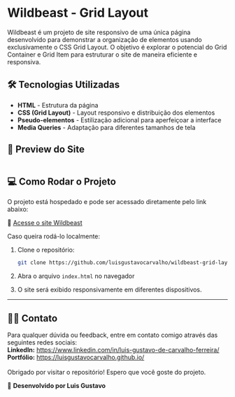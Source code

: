 # Wildbeast - Grid Layout

Wildbeast é um projeto de site responsivo de uma única página desenvolvido para demonstrar a organização de elementos usando exclusivamente o CSS Grid Layout. O objetivo é explorar o potencial do Grid Container e Grid Item para estruturar o site de maneira eficiente e responsiva.

## 🛠️ Tecnologias Utilizadas

- **HTML** - Estrutura da página
- **CSS (Grid Layout)** - Layout responsivo e distribuição dos elementos
- **Pseudo-elementos** - Estilização adicional para aperfeiçoar a interface
- **Media Queries** - Adaptação para diferentes tamanhos de tela

## 📸 Preview do Site

<img src="">

## 💻 Como Rodar o Projeto

O projeto está hospedado e pode ser acessado diretamente pelo link abaixo:

📍 [Acesse o site Wildbeast](https://luisgustavocarvalho.github.io/wildbeast-grid-layout/)

Caso queira rodá-lo localmente:

1. Clone o repositório:
   ```bash
   git clone https://github.com/luisgustavocarvalho/wildbeast-grid-layout.git
   ```
2. Abra o arquivo `index.html` no navegador

3. O site será exibido responsivamente em diferentes dispositivos.

---

## 🧑‍💻 Contato

Para qualquer dúvida ou feedback, entre em contato comigo através das seguintes redes sociais:<br>
**LinkedIn:** https://www.linkedin.com/in/luis-gustavo-de-carvalho-ferreira/<br>
**Portfólio:** https://luisgustavocarvalho.github.io/
<br>
<br>
Obrigado por visitar o repositório! Espero que você goste do projeto.

📲 **Desenvolvido por Luis Gustavo**
